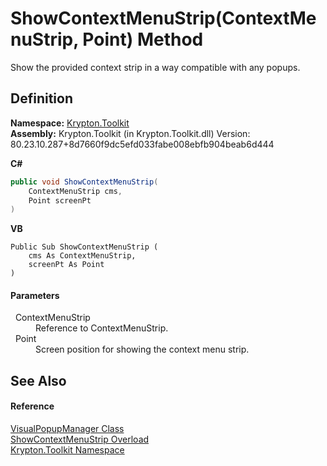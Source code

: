 # ShowContextMenuStrip(ContextMenuStrip, Point) Method


Show the provided context strip in a way compatible with any popups.



## Definition
**Namespace:** <a href="79d2eac2-21f4-54ff-7552-b20c33c30600.md">Krypton.Toolkit</a>  
**Assembly:** Krypton.Toolkit (in Krypton.Toolkit.dll) Version: 80.23.10.287+8d7660f9dc5efd033fabe008ebfb904beab6d444

**C#**
``` C#
public void ShowContextMenuStrip(
	ContextMenuStrip cms,
	Point screenPt
)
```
**VB**
``` VB
Public Sub ShowContextMenuStrip ( 
	cms As ContextMenuStrip,
	screenPt As Point
)
```



#### Parameters
<dl><dt>  ContextMenuStrip</dt><dd>Reference to ContextMenuStrip.</dd><dt>  Point</dt><dd>Screen position for showing the context menu strip.</dd></dl>

## See Also


#### Reference
<a href="66187423-959b-b55a-dfeb-351062c21bdf.md">VisualPopupManager Class</a>  
<a href="caa2f8ee-034d-a91e-8bc8-f6fd4bd33c28.md">ShowContextMenuStrip Overload</a>  
<a href="79d2eac2-21f4-54ff-7552-b20c33c30600.md">Krypton.Toolkit Namespace</a>  
